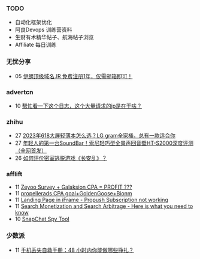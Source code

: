 ### TODO
-  自动化框架优化
-  阿良Devops 训练营资料
-  生财有术精华帖子、航海帖子浏览
-  Affiliate 每日训练

### 无忧分享
<!-- ruyo:START -->
-  05 [伊朗顶级域名.IR 免费注册1年，仅需邮箱即可！](https://51.ruyo.net/18397.html)<!-- ruyo:END -->

### advertcn
<!-- advertcn:START -->
-  10 [帮忙看一下这个日志，这个大量请求的ip是在干啥？](https://www.advertcn.com/forum.php?mod=viewthread&tid=110793)<!-- advertcn:END -->

### zhihu
<!-- zhihu:START -->
-  27 [2023年618大屏轻薄本怎么选？LG gram全家桶，总有一款适合你](http://zhuanlan.zhihu.com/p/632641888?utm_campaign=rss&utm_medium=rss&utm_source=rss&utm_content=title)
-  27 [年轻人的第一台SoundBar！索尼轻巧型全景声回音壁HT-S2000深度评测（全网首发）](http://zhuanlan.zhihu.com/p/630990296?utm_campaign=rss&utm_medium=rss&utm_source=rss&utm_content=title)
-  26 [如何评价密室逃脱游戏《长安乱》？](http://www.zhihu.com/question/563950552/answer/3045961312?utm_campaign=rss&utm_medium=rss&utm_source=rss&utm_content=title)<!-- zhihu:END -->

### afflift
<!-- afflift:START -->
-  11 [Zeyoo Survey + Galaksion CPA = PROFIT ???](https://afflift.com/f/threads/zeyoo-survey-galaksion-cpa-profit.10574/?utm_source=rss&utm_medium=rss)
-  11 [propellerads CPA goal+GoldenGoose+Bionm](https://afflift.com/f/threads/propellerads-cpa-goal-goldengoose-bionm.11087/?utm_source=rss&utm_medium=rss)
-  11 [Landing Page in iFrame - Propush Subscription not working](https://afflift.com/f/threads/landing-page-in-iframe-propush-subscription-not-working.11099/?utm_source=rss&utm_medium=rss)
-  11 [Search Monetization and Search Arbitrage - Here is what you need to know](https://afflift.com/f/threads/search-monetization-and-search-arbitrage-here-is-what-you-need-to-know.8185/?utm_source=rss&utm_medium=rss)
-  10 [SnapChat Spy Tool](https://afflift.com/f/threads/snapchat-spy-tool.3607/?utm_source=rss&utm_medium=rss)<!-- afflift:END -->

### 少数派
<!-- sspai:START -->
-  11 [手机丢失自救手册：48 小时内你能做哪些挣扎？](https://sspai.com/post/80207)<!-- sspai:END -->
